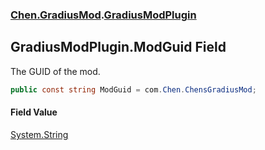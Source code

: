 
### [Chen.GradiusMod](./Chen-GradiusMod 'Chen.GradiusMod').[GradiusModPlugin](./Chen-GradiusMod-GradiusModPlugin 'Chen.GradiusMod.GradiusModPlugin')

## GradiusModPlugin.ModGuid Field
The GUID of the mod.  
```csharp
public const string ModGuid = com.Chen.ChensGradiusMod;
```

#### Field Value
[System.String](https://docs.microsoft.com/en-us/dotnet/api/System.String 'System.String')  
